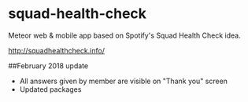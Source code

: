 # squad-health-check
Meteor web &amp; mobile app based on Spotify's Squad Health Check idea.

http://squadhealthcheck.info/

##February 2018 update
- All answers given by member are visible on "Thank you" screen
- Updated packages

